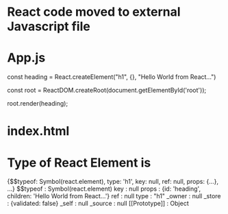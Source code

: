 # React code moved to external Javascript file

# App.js
const heading = React.createElement("h1", {}, "Hello World from React...")

const root = ReactDOM.createRoot(document.getElementById('root'));

root.render(heading);



# index.html
<!DOCTYPE html>
<html lang="en">
<head>
    <meta charset="UTF-8">
    <meta name="viewport" content="width=device-width, initial-scale=1.0">
    <title>Namaste React</title>
</head>
<body>
    <div id="root">
    </div>

<script crossorigin src="https://unpkg.com/react@18/umd/react.development.js"></script>
<script crossorigin src="https://unpkg.com/react-dom@18/umd/react-dom.development.js"></script>

<script src="./App.js"></script>
</body>
</html>


# Type of React Element is
{$$typeof: Symbol(react.element), type: 'h1', key: null, ref: null, props: {…}, …}
$$typeof
: 
Symbol(react.element)
key
: 
null
props
: 
{id: 'heading', children: 'Hello World from React...'}
ref
: 
null
type
: 
"h1"
_owner
: 
null
_store
: 
{validated: false}
_self
: 
null
_source
: 
null
[[Prototype]]
: 
Object
